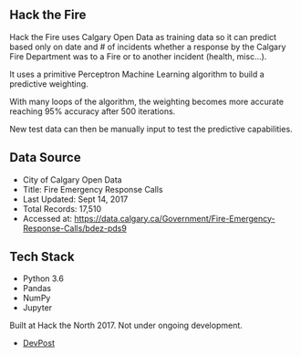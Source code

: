 Hack the Fire
---

Hack the Fire uses Calgary Open Data as training data so it can predict based only on date and # of incidents whether a response by the Calgary Fire Department was to a Fire or to another incident (health, misc...).

It uses a primitive Perceptron Machine Learning algorithm to build a predictive weighting.

With many loops of the algorithm, the weighting becomes more accurate reaching 95% accuracy after 500 iterations.

New test data can then be manually input to test the predictive capabilities.

Data Source
---
- City of Calgary Open Data
- Title: Fire Emergency Response Calls
- Last Updated: Sept 14, 2017
- Total Records: 17,510
- Accessed at: https://data.calgary.ca/Government/Fire-Emergency-Response-Calls/bdez-pds9

Tech Stack
---
- Python 3.6
- Pandas
- NumPy
- Jupyter

Built at Hack the North 2017. Not under ongoing development.
- [DevPost](https://devpost.com/software/hack-the-fire)
